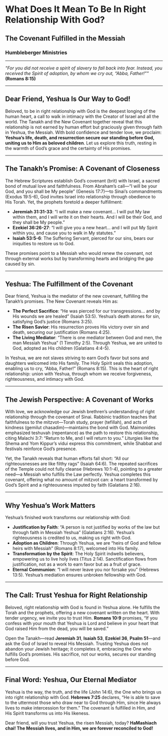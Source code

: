 # What Does It Mean To Be In Right Relationship With God?

## The Covenant Fulfilled in the Messiah

### Humbleberger Ministries

---

_"For you did not receive a spirit of slavery to fall back into fear. Instead, you received the Spirit of adoption, by whom we cry out, “Abba, Father!”"_
**(Romans 8:15)**

---

## Dear Friend, Yeshua Is Our Way to God!

Beloved, to be in right relationship with God is the deepest longing of the human heart, a call to walk in intimacy with the Creator of Israel and all the world. The Tanakh and the New Covenant together reveal that this relationship is not earned by human effort but graciously given through faith in Yeshua, the Messiah. With bold confidence and tender love, we proclaim: **Yeshua’s life, death, and resurrection secure our standing before God, uniting us to Him as beloved children**. Let us explore this truth, resting in the warmth of God’s grace and the certainty of His promises.

---

## The Tanakh’s Promise: A Covenant of Closeness

The Hebrew Scriptures establish God’s covenant (brit) with Israel, a sacred bond of mutual love and faithfulness. From Abraham’s call—“I will be your God, and you shall be My people” (Genesis 17:7)—to Sinai’s commandments (Exodus 19:5-6), God invites Israel into relationship through obedience to His Torah. Yet, the prophets foretold a deeper fulfillment:

- **Jeremiah 31:31-33**: “I will make a new covenant… I will put My law within them, and I will write it on their hearts. And I will be their God, and they shall be My people.”
- **Ezekiel 36:26-27**: “I will give you a new heart… and I will put My Spirit within you, and cause you to walk in My statutes.”
- **Isaiah 53:5-6**: The Suffering Servant, pierced for our sins, bears our iniquities to restore us to God.

These promises point to a Messiah who would renew the covenant, not through external works but by transforming hearts and bridging the gap caused by sin.

---

## Yeshua: The Fulfillment of the Covenant

Dear friend, Yeshua is the mediator of the new covenant, fulfilling the Tanakh’s promises. The New Covenant reveals Him as:

- **The Perfect Sacrifice**: “He was pierced for our transgressions… and by His wounds we are healed” (Isaiah 53:5). Yeshua’s death atones for sin, satisfying God’s justice (Romans 3:25).
- **The Risen Savior**: His resurrection proves His victory over sin and death, securing our justification (Romans 4:25).
- **The Living Mediator**: “There is one mediator between God and men, the man Messiah Yeshua” (1 Timothy 2:5). Through Yeshua, we are united to God, adopted as His children (Galatians 4:4-5).

In Yeshua, we are not slaves striving to earn God’s favor but sons and daughters welcomed into His family. The Holy Spirit seals this adoption, enabling us to cry, “Abba, Father!” (Romans 8:15). This is the heart of right relationship: union with Yeshua, through whom we receive forgiveness, righteousness, and intimacy with God.

---

## The Jewish Perspective: A Covenant of Works

With love, we acknowledge our Jewish brethren’s understanding of right relationship through the covenant of Sinai. Rabbinic tradition teaches that faithfulness to the mitzvot—Torah study, prayer (tefillah), and acts of kindness (gemilut chasadim)—maintains the bond with God. Maimonides emphasized teshuvah (repentance) as the path to restore this relationship, citing Malachi 3:7: “Return to Me, and I will return to you.” Liturgies like the Shema and Yom Kippur’s vidui express this commitment, while Shabbat and festivals reinforce God’s presence.

Yet, the Tanakh reveals that human efforts fall short: “All our righteousnesses are like filthy rags” (Isaiah 64:6). The repeated sacrifices of the Temple could not fully cleanse (Hebrews 10:1-4), pointing to a greater need—a Messiah who fulfills the Law perfectly. Yeshua completes this covenant, offering what no amount of mitzvot can: a heart transformed by God’s Spirit and a righteousness imputed by faith (Galatians 2:16).

---

## Why Yeshua’s Work Matters

Yeshua’s finished work transforms our relationship with God:

- **Justification by Faith**: “A person is not justified by works of the law but through faith in Messiah Yeshua” (Galatians 2:16). Yeshua’s righteousness is credited to us, making us right with God.
- **Adoption as Children**: Through Yeshua, we are “heirs of God and fellow heirs with Messiah” (Romans 8:17), welcomed into His family.
- **Transformation by the Spirit**: The Holy Spirit indwells believers, empowering us to live holy lives (Titus 2:14). Sanctification flows from justification, not as a work to earn favor but as a fruit of grace.
- **Eternal Communion**: “I will never leave you nor forsake you” (Hebrews 13:5). Yeshua’s mediation ensures unbroken fellowship with God.

---

## The Call: Trust Yeshua for Right Relationship

Beloved, right relationship with God is found in Yeshua alone. He fulfills the Torah and the prophets, offering a new covenant written on the heart. With tender urgency, we invite you to trust Him. **Romans 10:9** promises, “If you confess with your mouth that Yeshua is Lord and believe in your heart that God raised Him from the dead, you will be saved.”

Open the Tanakh—read **Jeremiah 31**, **Isaiah 53**, **Ezekiel 36**, **Psalm 51**—and ask the God of Israel to reveal His Messiah. Trusting Yeshua does not abandon your Jewish heritage; it completes it, embracing the One who fulfills God’s promises. His sacrifice, not our works, secures our standing before God.

---

## Final Word: Yeshua, Our Eternal Mediator

Yeshua is the way, the truth, and the life (John 14:6), the One who brings us into right relationship with God. **Hebrews 7:25** declares, “He is able to save to the uttermost those who draw near to God through Him, since He always lives to make intercession for them.” The covenant is fulfilled in Him, and His Spirit transforms us into His likeness.

Dear friend, will you trust Yeshua, the risen Messiah, today? **HaMashiach chai! The Messiah lives, and in Him, we are forever reconciled to God!**